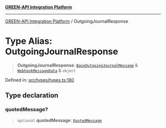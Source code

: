 [**GREEN-API Integration Platform**](../README.md)

***

[GREEN-API Integration Platform](../globals.md) / OutgoingJournalResponse

# Type Alias: OutgoingJournalResponse

> **OutgoingJournalResponse**: [`BaseOutgoingJournalMessage`](BaseOutgoingJournalMessage.md) & [`WebhookMessageData`](WebhookMessageData.md) & `object`

Defined in: [src/types/types.ts:180](https://github.com/green-api/greenapi-integration/blob/0c6468d26acd573ad1def9f01a1af819fb76eb31/src/types/types.ts#L180)

## Type declaration

### quotedMessage?

> `optional` **quotedMessage**: [`QuotedMessage`](QuotedMessage.md)
